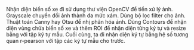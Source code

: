 Nhận diện biển số xe đi sử dụng thư viện OpenCV để tiền xử lý ảnh.
Grayscale chuyển đổi ảnh thành đa mức xám.
Dùng bộ lọc filter cho ảnh.
Thuật toán Canny hay Otsu để nhị phân hóa ảnh.
Dùng Contours để nhận diện vùng chứa biển số xe và thêm ROI để nhận diện từng ký tự và resize bằng với tập ký tự mẫu.
Cuối cùng, ta đi nhận diện ký tự bằng hệ số tương quan r-pearson với tập các ký tự mẫu cho trước.
